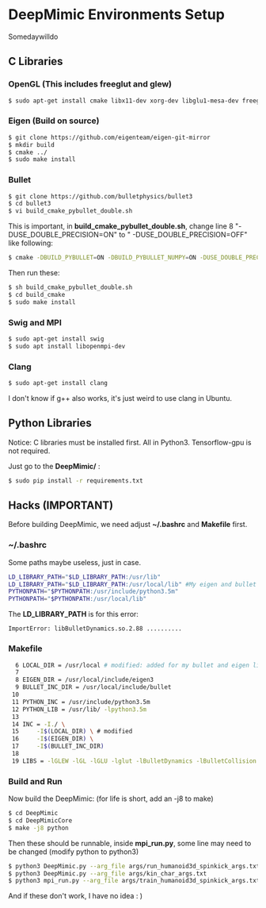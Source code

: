 # DeepMimic Environments Setup

Somedaywilldo

## C Libraries

### OpenGL (This includes freeglut and glew)

```bash
$ sudo apt-get install cmake libx11-dev xorg-dev libglu1-mesa-dev freeglut3-dev libglew1.5 libglew1.5-dev libglu1-mesa 
```

### Eigen (Build on source)

```bash
$ git clone https://github.com/eigenteam/eigen-git-mirror
$ mkdir build
$ cmake ../
$ sudo make install
```

### Bullet

```bash
$ git clone https://github.com/bulletphysics/bullet3
$ cd bullet3
$ vi build_cmake_pybullet_double.sh
```

This is important, in **build_cmake_pybullet_double.sh**, change line 8  "-DUSE_DOUBLE_PRECISION=ON" to " -DUSE_DOUBLE_PRECISION=OFF" like following:

```bash
$ cmake -DBUILD_PYBULLET=ON -DBUILD_PYBULLET_NUMPY=ON -DUSE_DOUBLE_PRECISION=OFF -DBT_USE_EGL=ON -DCMAKE_BUILD_TYPE=Release .. || exit 1
```

Then run these:

```bash
$ sh build_cmake_pybullet_double.sh
$ cd build_cmake
$ sudo make install
```

### Swig and MPI

```bash
$ sudo apt-get install swig
$ sudo apt install libopenmpi-dev
```

### Clang

```bash
$ sudo apt-get install clang
```

I don't know if g++ also works, it's just weird to use clang in Ubuntu. 

## Python Libraries

Notice: C libraries must be installed first. All in Python3. Tensorflow-gpu is not required.

Just go to the **DeepMimic/** :

```bash
$ sudo pip install -r requirements.txt
```



## Hacks (IMPORTANT)

Before building DeepMimic, we need adjust **~/.bashrc** and **Makefile** first.

### ~/.bashrc

Some paths maybe useless, just in case. 

```bash
LD_LIBRARY_PATH="$LD_LIBRARY_PATH:/usr/lib"
LD_LIBRARY_PATH="$LD_LIBRARY_PATH:/usr/local/lib" #My eigen and bullet is here
PYTHONPATH="$PYTHONPATH:/usr/include/python3.5m"
PYTHONPATH="$PYTHONPATH:/usr/local/lib"
```

The **LD_LIBRARY_PATH** is for this error:

```
ImportError: libBulletDynamics.so.2.88 ..........
```

### Makefile 

```bash
  6 LOCAL_DIR = /usr/local # modified: added for my bullet and eigen lib
  7
  8 EIGEN_DIR = /usr/local/include/eigen3
  9 BULLET_INC_DIR = /usr/local/include/bullet
 10
 11 PYTHON_INC = /usr/include/python3.5m
 12 PYTHON_LIB = /usr/lib/ -lpython3.5m
 13
 14 INC = -I./ \
 15     -I$(LOCAL_DIR) \ # modified
 16     -I$(EIGEN_DIR) \
 17     -I$(BULLET_INC_DIR)
 18
 19 LIBS = -lGLEW -lGL -lGLU -lglut -lBulletDynamics -lBulletCollision -lLi    nearMath -lm -lstdc++
```



### Build and Run

Now build the DeepMimic: (for life is short, add an -j8 to make)

```bash
$ cd DeepMimic
$ cd DeepMimicCore
$ make -j8 python 
```

Then these should be runnable, inside **mpi_run.py**, some line may need to be changed (modify python to python3)

```bash
$ python3 DeepMimic.py --arg_file args/run_humanoid3d_spinkick_args.txt
$ python3 DeepMimic.py --arg_file args/kin_char_args.txt
$ python3 mpi_run.py --arg_file args/train_humanoid3d_spinkick_args.txt --num_workers 4
```

And if these don't work, I have no idea : )

